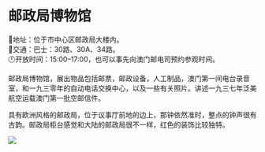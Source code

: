 # 邮政局博物馆  
📍地址：位于市中心区邮政局大楼内。  
🚌交通：巴士：30路、30A、34路。  
🕛开放时间：15:00–17:00，也可以事先向澳门邮电司预约参观时间。  

邮政局博物馆，展出物品包括邮票，邮政设备，人工制品，澳门第一间电台录音室，和一九三零年的自动电话交换中心，以及一些有关照片。讲述一九三七年泛美航空运载澳门第一批空邮信件。  

具有欧洲风格的邮政局，位于议事厅前地的边上，那钟依然准时，整点的钟声很有古韵。邮政局柜台感觉和大陆的邮政局很不一样，红色的装饰比较独特。  

![](https://raw.gitmirror.com/szqq0512/Pic/main/img/202201212112978.png)  
<!-- Last processed: 2025-07-22 03:44:27 -->
